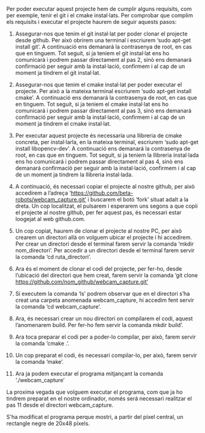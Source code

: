 Per poder executar aquest projecte hem de cumplir alguns requisits, com per exemple, tenir el git i el cmake instal·lats. Per comprobar que complim els requisits i executar el projecte haurem de seguir aquests pasos:

1. Assegurar-nos que tenim el git instal·lat per poder clonar el projecte desde github. Per això obrirem una terminal i escriurem ‘sudo apt-get install git’.
A continuació ens demanará la contrasenya de root, en cas que en tinguem. Tot seguit, si ja teniem el git instal·lat ens ho comunicará i podrem passar directament al pas 2, sinò ens demanará confirmació per seguir amb la instal·lació, confirmem i al cap de un moment ja tindrem el git instal·lat.

2. Assegurar-nos que tenim el cmake instal·lat per poder executar el projecte. Per això a la mateixa terminal escriurem ‘sudo apt-get install cmake’.
A continuació ens demanará la contrasenya de root, en cas que en tinguem. Tot seguit, si ja teniem el cmake instal·lat ens ho comunicará i podrem passar directament al pas 3, sinò ens demanará confirmació per seguir amb la instal·lació, confirmem i al cap de un moment ja tindrem el cmake instal·lat.

3. Per executar aquest projecte és necessaria una llibreria de cmake concreta, per instal·larla, en la mateixa terminal, escriurem ‘sudo apt-get install libopencv-dev’.
A continuació ens demanará la contrasenya de root, en cas que en tinguem. Tot seguit, si ja teniem la llibreria instal·lada ens ho comunicará i podrem passar directament al pas 4, sinò ens demanará confirmació per seguir amb la instal·lació, confirmem i al cap de un moment ja tindrem la llibreria instal·lada.

4. A continuació, és necessari copiar el projecte al nostre github, per això accedirem a l’adreça ‘https://github.com/beta-robots/webcam_capture.git’ i buscarem el botó ‘fork’ situat adalt a la dreta. Un cop localitzat, el pulsarem i esperarem uns segons a que copii el projecte al nostre github, per fer aquest pas, és necessari estar loogejat al web github.com.

5. Un cop copiat, haurem de clonar el projecte al nostre PC, per això crearem un directori allà on volguem ubicar el projecte i hi accedirem.
Per crear un directori desde el terminal farem servir la comanda ‘mkdir nom_directori’.
Per accedir a un directori desde el terminal farem servir la comanda ‘cd ruta_directori’.

6. Ara és el moment de clonar el codi del projecte, per fer-ho, desde l’ubicació del directori que hem creat, farem servir la comanda ‘git clone https://github.com/nom_github/webcam_capture.git’

7. Si executem la comanda ‘ls’ podrem observar que en el directori s’ha creat una carpeta anomenada webcam_capture, hi accedim fent servir la comanda ‘cd webcam_capture’.

8. Ara, és necessari crear un nou directori on compilarem el codi, aquest l’anomenarem build. Per fer-ho fem servir la comanda mkdir build’.

9. Ara toca preparar el codi per a poder-lo compilar, per això, farem servir la comanda ‘cmake .’.

10. Un cop preparat el codi, és necessari compilar-lo, per això, farem servir la comanda ‘make’.

11. Ara ja podem executar el programa mitjançant la comanda ‘./webcam_capture’

La proxima vegada que volguem executar el programa, com que ja ho tindrem preparat en el nostre ordinador, només será necessari realitzar el pas 11 desde el directori webcam_capture.

S'ha modificat el programa perque mostri, a partir del píxel central, un rectangle negre de 20x48 píxels.
